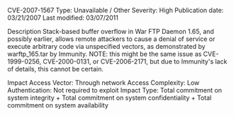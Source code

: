 CVE-2007-1567
Type: Unavailable / Other
Severity: High
Publication date: 03/21/2007
Last modified: 03/07/2011

Description
Stack-based buffer overflow in War FTP Daemon 1.65, and possibly earlier, allows remote attackers to cause a denial of service or execute arbitrary code via unspecified vectors, as demonstrated by warftp_165.tar by Immunity. NOTE: this might be the same issue as CVE-1999-0256, CVE-2000-0131, or CVE-2006-2171, but due to Immunity's lack of details, this cannot be certain.

Impact
Access Vector: Through network
Access Complexity: Low
Authentication: Not required to exploit
Impact Type: Total commitment on system integrity + Total commitment on system confidentiality + Total commitment on system availability
